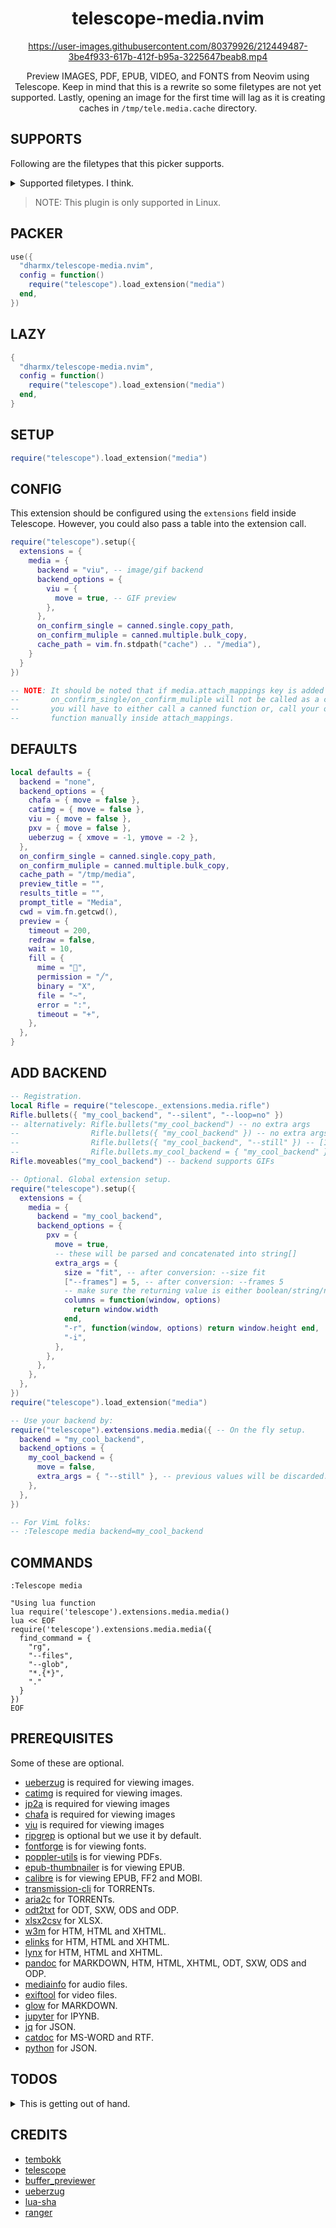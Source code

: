 <div align="center">

# telescope-media.nvim


<https://user-images.githubusercontent.com/80379926/212449487-3be4f933-617b-412f-b95a-3225647beab8.mp4>


Preview IMAGES, PDF, EPUB, VIDEO, and FONTS from Neovim using Telescope.
Keep in mind that this is a rewrite so some filetypes are not yet supported.
Lastly, opening an image for the first time will lag as it is creating caches
in `/tmp/tele.media.cache` directory.

</div>

## SUPPORTS

<!-- {{{ -->
Following are the filetypes that this picker supports.

<details>

<summary>Supported filetypes. I think.</summary>

- MOBI
- FB2
- EPUB
- PNG
- JPG
- JPEG
- JIFF
- SVG
- WEBP
- GIF
- OTF
- TTF
- WOFF
- WOFF2
- MP4
- MKV
- FLV
- 3GP
- WMV
- MOV
- WEBM
- MPG
- MPEG
- AVI
- OGG
- AA
- AAC
- AIFF
- ALAC
- MP3
- OPUS
- OGA
- MOGG
- WAV
- CDA
- WMA
- AI
- EPS
- PDF
- MARKDOWN
- TORRENT
- RFC822
- ODT
- DOCX

</details>

> NOTE: This plugin is only supported in Linux.
<!-- }}} -->

## PACKER

```lua
use({
  "dharmx/telescope-media.nvim",
  config = function()
    require("telescope").load_extension("media")
  end,
})
```

## LAZY

```lua
{
  "dharmx/telescope-media.nvim",
  config = function()
    require("telescope").load_extension("media")
  end,
}
```

## SETUP

```lua
require("telescope").load_extension("media")
```

## CONFIG

This extension should be configured using the `extensions` field inside Telescope.
However, you could also pass a table into the extension call.

```lua
require("telescope").setup({
  extensions = {
    media = {
      backend = "viu", -- image/gif backend
      backend_options = {
        viu = {
          move = true, -- GIF preview
        },
      },
      on_confirm_single = canned.single.copy_path,
      on_confirm_muliple = canned.multiple.bulk_copy,
      cache_path = vim.fn.stdpath("cache") .. "/media"),
    }
  }
})

-- NOTE: It should be noted that if media.attach_mappings key is added then
--       on_confirm_single/on_confirm_muliple will not be called as a consequence.
--       you will have to either call a canned function or, call your own
--       function manually inside attach_mappings.
```

## DEFAULTS

<!-- {{{ -->
```lua
local defaults = {
  backend = "none",
  backend_options = {
    chafa = { move = false },
    catimg = { move = false },
    viu = { move = false },
    pxv = { move = false },
    ueberzug = { xmove = -1, ymove = -2 },
  },
  on_confirm_single = canned.single.copy_path,
  on_confirm_muliple = canned.multiple.bulk_copy,
  cache_path = "/tmp/media",
  preview_title = "",
  results_title = "",
  prompt_title = "Media",
  cwd = vim.fn.getcwd(),
  preview = {
    timeout = 200,
    redraw = false,
    wait = 10,
    fill = {
      mime = "",
      permission = "╱",
      binary = "X",
      file = "~",
      error = ":",
      timeout = "+",
    },
  },
}
```
<!-- }}} -->

## ADD BACKEND

<!-- {{{ -->
```lua
-- Registration.
local Rifle = require("telescope._extensions.media.rifle")
Rifle.bullets({ "my_cool_backend", "--silent", "--loop=no" })
-- alternatively: Rifle.bullets("my_cool_backend") -- no extra args
--                Rifle.bullets({ "my_cool_backend" }) -- no extra args
--                Rifle.bullets({ "my_cool_backend", "--still" }) -- [1] will be taken
--                Rifle.bullets.my_cool_backend = { "my_cool_backend" } -- no extra args
Rifle.moveables("my_cool_backend") -- backend supports GIFs

-- Optional. Global extension setup.
require("telescope").setup({
  extensions = {
    media = {
      backend = "my_cool_backend",
      backend_options = {
        pxv = {
          move = true,
          -- these will be parsed and concatenated into string[]
          extra_args = {
            size = "fit", -- after conversion: --size fit
            ["--frames"] = 5, -- after conversion: --frames 5
            -- make sure the returning value is either boolean/string/number
            columns = function(window, options)
              return window.width
            end,
            "-r", function(window, options) return window.height end,
            "-i",
          },
        },
      },
    },
  },
})
require("telescope").load_extension("media")

-- Use your backend by:
require("telescope").extensions.media.media({ -- On the fly setup.
  backend = "my_cool_backend",
  backend_options = {
    my_cool_backend = {
      move = false,
      extra_args = { "--still" }, -- previous values will be discarded.
    },
  },
})

-- For VimL folks:
-- :Telescope media backend=my_cool_backend
```
<!-- }}} -->

## COMMANDS

<!-- {{{ -->
```vim
:Telescope media

"Using lua function
lua require('telescope').extensions.media.media()
lua << EOF
require('telescope').extensions.media.media({
  find_command = {
    "rg",
    "--files",
    "--glob",
    "*.{*}",
    "."
  }
})
EOF
```
<!-- }}} -->

## PREREQUISITES

<!-- {{{ -->
Some of these are optional.

- [ueberzug](https://github.com/seebye/ueberzug) is required for viewing images.
- [catimg](https://github.com/posva/catimg) is required for viewing images.
- [jp2a](https://github.com/cslarsen/jp2a) is required for viewing images
- [chafa](https://github.com/hpjansson/chafa/) is required for viewing images
- [viu](https://github.com/atanunq/viu) is required for viewing images
- [ripgrep](https://github.com/BurntSushi/ripgrep) is optional but we use it by default.
- [fontforge](https://fontforge.org/en-US/) is for viewing fonts.
- [poppler-utils](https://poppler.freedesktop.org/) is for viewing PDFs.
- [epub-thumbnailer](https://github.com/marianosimone/epub-thumbnailer) is for viewing EPUB.
- [calibre](https://calibre-ebook.com) is for viewing EPUB, FF2 and MOBI.
- [transmission-cli](http://www.transmissionbt.com) for TORRENTs.
- [aria2c](https://aria2.github.io/) for TORRENTs.
- [odt2txt](https://github.com/dstosberg/odt2txt/) for ODT, SXW, ODS and ODP.
- [xlsx2csv](https://github.com/dilshod/xlsx2csv) for XLSX.
- [w3m](https://github.com/acg/w3m) for HTM, HTML and XHTML.
- [elinks](https://wiki.archlinux.org/title/ELinks) for HTM, HTML and XHTML.
- [lynx](https://lynx.browser.org) for HTM, HTML and XHTML.
- [pandoc](https://pandoc.org/index.html) for MARKDOWN, HTM, HTML, XHTML, ODT, SXW, ODS and ODP.
- [mediainfo](https://mediaarea.net/en/MediaInfo) for audio files.
- [exiftool](https://exiftool.org/) for video files.
- [glow](https://github.com/charmbracelet/glow) for MARKDOWN.
- [jupyter](https://jupyter.org/) for IPYNB.
- [jq](https://stedolan.github.io/jq/) for JSON.
- [catdoc](https://www.wagner.pp.ru/~vitus/software/catdoc/) for MS-WORD and RTF.
- [python](https://www.python.org/) for JSON.
<!-- }}} -->

## TODOS

<!-- {{{ -->
<details>

<summary>This is getting out of hand.</summary>

- [x] Add documentations, briefs and notes.
- [x] Add default text preview.
- [x] Render html files using elinks, pandoc, lynx and w3m.
- [x] Render markdown files using glow and pandoc.
- [x] Add [viu](https://github.com/atanunq/viu) backend.
- [x] Add [jp2a](https://github.com/cslarsen/jp2a) backend.
- [x] Add [chafa](https://github.com/hpjansson/chafa/) backend.
- [x] Add support for ZIPs.
- [x] Add support for binaries.
- [x] Add default image preview.
- [x] Add support for ebooks.
- [x] Add support for Ai/EPS.
- [x] Add support for vectors.
- [x] Add support for images.
- [x] Add support for fonts.
- [x] Add support for video thumbnails.
- [x] Add support for audio covers.
- [x] Add support for PDF.
- [x] Add support for MSWORD types.
- [x] Add support for XLSX.
- [x] Add support for XLS.
- [x] Add support for DJVU.
- [x] Add support for TORRENT.
- [x] Add support for ODS.
- [x] Add support for ODP.
- [x] Add support for SXW.
- [x] Add support for ODT.
- [x] Add support for DFF.
- [x] Add support for DSF.
- [x] Add support for WV.
- [x] Add support for WVC.
- [x] Add support for RFC822.
- [x] Add support for RTF.
- [x] Add support for MARKDOWN.
- [x] Add some canned functions for `config.on_confirm`.
- [x] Improve caching.
- [x] Use image magick instead of fontforge for previewing fonts.
- [x] Add text/binary file handlers.
- [x] Add `cwd` support.
- [x] Add `attach_mappings` support.
- [ ] Add `img2txt` backend.
- [ ] Add `gif2txt` backend.
- [ ] Add `ascii-image-converter` backend.
- [x] Add dialog boxes.
- [x] Add `rifle.lua`.
- [x] Revise `rifle.lua`.
- [ ] Recalibrate preview size when window is moved.
- [x] Check only once if all listed executables in `rifle.lua` exists.
- [ ] Map executables to filetypes.
- [ ] Refactor and revise.
- [ ] Pass options for custom timeout limit for `_run()` function.
- [ ] Document `preview.lua` and `rifle.lua`.
- [ ] Revise all documentations.
- [ ] Add `checkheath` module.
- [x] Do not use `get_os_command_output` for possible long jobs.

</details>
<!-- }}} -->

## CREDITS

- [tembokk](https://github.com/tembokk)
- [telescope](https://github.com/nvim-telescope)
- [buffer_previewer](https://github.com/nvim-telescope/telescope.nvim/blob/master/lua/telescope/previewers/buffer_previewer.lua)
- [ueberzug](https://github.com/seebye/ueberzug)
- [lua-sha](https://gist.github.com/PedroAlvesV/ea80f6724df49ace29eed03e7f75b589)
- [ranger](https://github.com/ranger/ranger/)
